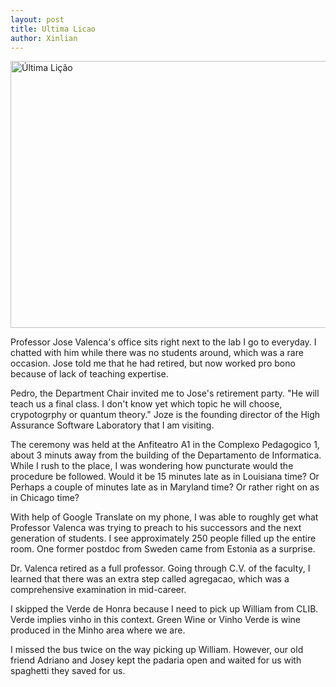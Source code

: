```yaml
---
layout: post
title: Ultima Licao
author: Xinlian
---
```


<a data-flickr-embed="true" href="https://www.flickr.com/photos/rosemont/48920151261/in/datetaken/" title="Última Lição de Jose Manuel Esgalhado Valenca"><img src="https://live.staticflickr.com/65535/48920151261_73846b6d6a_z.jpg" width="640" height="427" alt="Última Lição"></a><script async src="//embedr.flickr.com/assets/client-code.js" charset="utf-8"></script>

Professor Jose Valenca's office sits right next to the lab I go to everyday.  I chatted with him while there was no students around, which was a rare occasion.  Jose told me that he had retired, but now worked pro bono because of lack of teaching expertise. 

Pedro, the Department Chair invited me to Jose's retirement party.  "He will teach us a final class.  I don't know yet which topic he will choose, crypotogrphy or quantum theory."  Joze is the founding director of the High Assurance Software Laboratory that I am visiting.

The ceremony was held at the Anfiteatro A1 in the Complexo Pedagogico 1, about 3 minuts away from the building of the Departamento de Informatica.  While I rush to the place, I was wondering how puncturate would the procedure be followed.  Would it be 15 minutes late as in Louisiana time? Or Perhaps a couple of minutes late as in Maryland time? Or rather right on as in Chicago time?

With help of Google Translate on my phone, I was able to roughly get what Professor Valenca was trying to preach to his successors and the next generation of students.  I see approximately 250 people filled up the entire room.  One former postdoc from Sweden came from Estonia as a surprise.

Dr. Valenca retired as a full professor.  Going through C.V. of the faculty, I learned that there was an extra step called agregacao, which was a comprehensive examination in mid-career.

I skipped the Verde de Honra because I need to pick up William from CLIB.  Verde implies vinho in this context.  Green Wine or Vinho Verde is wine produced in the Minho area where we are.

I missed the bus twice on the way picking up William.  However, our old friend Adriano and Josey kept the padaria open and waited for us with spaghetti they saved for us.
